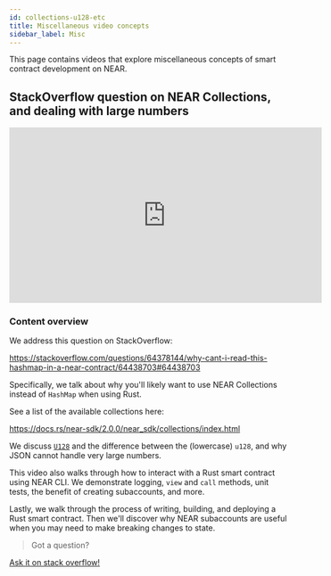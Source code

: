```yaml
---
id: collections-u128-etc
title: Miscellaneous video concepts
sidebar_label: Misc
---
```


This page contains videos that explore miscellaneous concepts of smart contract development on NEAR.

## StackOverflow question on NEAR Collections, and dealing with large numbers

<iframe width="560" height="315" src="https://www.youtube-nocookie.com/embed/wC6CS7js-tc" frameborder="0" allow="accelerometer; autoplay; clipboard-write; encrypted-media; gyroscope; picture-in-picture" allowfullscreen></iframe>

### Content overview

We address this question on StackOverflow:

https://stackoverflow.com/questions/64378144/why-cant-i-read-this-hashmap-in-a-near-contract/64438703#64438703

Specifically, we talk about why you'll likely want to use NEAR Collections instead of `HashMap` when using Rust.

See a list of the available collections here:

https://docs.rs/near-sdk/2.0.0/near_sdk/collections/index.html

We discuss [`U128`](https://docs.rs/near-sdk/2.0.0/near_sdk/json_types/struct.U128.html) and the difference between the (lowercase) `u128`, and why JSON cannot handle very large numbers.

This video also walks through how to interact with a Rust smart contract using NEAR CLI. We demonstrate logging, `view` and `call` methods, unit tests, the benefit of creating subaccounts, and more.

Lastly, we walk through the process of writing, building, and deploying a Rust smart contract. Then we'll discover why NEAR subaccounts are useful when you may need to make breaking changes to state.

>Got a question?
<a href="https://stackoverflow.com/questions/tagged/nearprotocol">
  <h8> Ask it on stack overflow! </h8>
</a>
